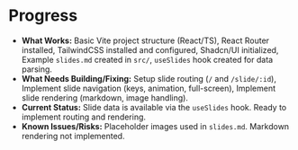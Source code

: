 # Progress

*   **What Works:** Basic Vite project structure (React/TS), React Router installed, TailwindCSS installed and configured, Shadcn/UI initialized, Example `slides.md` created in `src/`, `useSlides` hook created for data parsing.
*   **What Needs Building/Fixing:** Setup slide routing (`/` and `/slide/:id`), Implement slide navigation (keys, animation, full-screen), Implement slide rendering (markdown, image handling).
*   **Current Status:** Slide data is available via the `useSlides` hook. Ready to implement routing and rendering.
*   **Known Issues/Risks:** Placeholder images used in `slides.md`. Markdown rendering not implemented. 